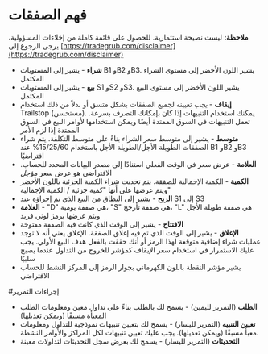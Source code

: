 # **فهم الصفقات**

**ملاحظة:** ليست نصيحة استثمارية. للحصول على قائمة كاملة من إخلاءات المسؤولية، يرجى الرجوع إلى [https://tradegrub.com/disclaimer](https://tradegrub.com/disclaimer)

- **شراء** - يشير إلى المستويات B1 وB2 وB3. يشير اللون الأخضر إلى مستوى الشراء المكتمل
- **بيع** - يشير إلى المستويات S1 وS2 وS3. يشير اللون الأخضر إلى مستوى البيع المكتمل
- **إيقاف** - *يجب* تعيينه لجميع الصفقات بشكل متسق أو بدلاً من ذلك استخدام Trailstop (مستحسن). يمكنك استخدام التنبيهات إذا كان بإمكانك التصرف بسرعة. تعمل التنبيهات في السوق الممتدة أيضًا ويمكن استخدامها لأوامر البيع في السوق الممتدة إذا لزم الأمر
- **متوسط** - يشير إلى متوسط سعر الشراء بناءً على متوسط التكلفة. يتم شراء الصفقات الطويلة الأجل/الطويلة الأجل باستخدام 15/25/60% عند B1 وB2 وB3 افتراضيًا
- **العلامة** - عرض سعر في الوقت الفعلي استنادًا إلى مصدر البيانات المحدد للحساب. الافتراضي هو عرض سعر *مؤجل*
- **الكمية** - الكمية الإجمالية للصفقة. يتم تحديث شراء الكمية الجزئية باللون الأخضر ويتم عرضها على أنها "كمية جزئية / الكمية الإجمالية"
- **الربح** - يشير إلى النطاق من البيع الذي تم إجراؤه عند S1 إلى S3
- **العلامة** - "D" هي صفقة يومية، "S" هي صفقة تأرجح، "L" هي صفقة طويلة الأجل ويتم عرضها برمز لوني فريد
- **الافتتاح** - يشير إلى الوقت الذي كانت فيه الصفقة مفتوحة
- **الإغلاق** - يشير إلى الوقت الذي تم فيه إغلاق الصفقة. الإغلاق يعني أنه لا توجد عمليات شراء إضافية متوقعة لهذا الرمز أو أنك حققت بالفعل هدف البيع الأولي. يجب عليك الاستمرار في استخدام سعر الإيقاف كمؤشر للخروج من التداول عندما يصبح سلبيًا
- يشير مؤشر النقطة باللون الكهرماني بجوار الرمز إلى المركز النشط للحساب الافتراضي

#إجراءات التمرير
- **الطلب** (التمرير لليمين) - يسمح لك بالطلب بناءً على تداول معين ومعلومات الطلب المعبأة مسبقًا (ويمكن تعديلها)
- **تعيين التنبيه** (التمرير لليسار) - يسمح لك بتعيين تنبيهات نموذجية للتداول ومعلومات معبأ مسبقًا (ويمكن تعديلها). يجب عليك تعيين تنبيهات لكل المراكز والأوامر النشطة.
- **التحديثات** (التمرير لليسار) - يسمح لك بعرض سجل التحديثات لتداولات معينة

